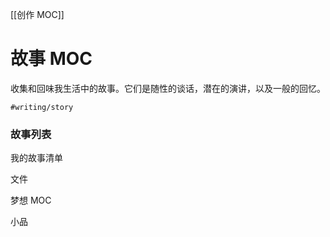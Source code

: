 [[创作 MOC]] 
# 故事 MOC
收集和回味我生活中的故事。它们是随性的谈话，潜在的演讲，以及一般的回忆。

`#writing/story`

### 故事列表
我的故事清单

文件

梦想 MOC

小品 
